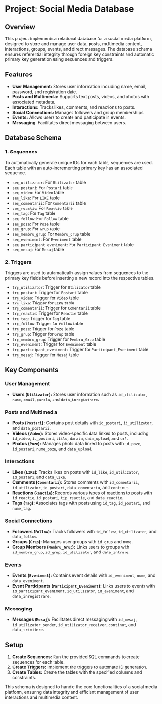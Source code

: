 # Project: Social Media Database

## Overview

This project implements a relational database for a social media platform, designed to store and manage user data, posts, multimedia content, interactions, groups, events, and direct messages. The database schema ensures referential integrity through foreign key constraints and automatic primary key generation using sequences and triggers.

## Features

- **User Management:** Stores user information including name, email, password, and registration date.
- **Posts and Multimedia:** Supports text posts, videos, and photos with associated metadata.
- **Interactions:** Tracks likes, comments, and reactions to posts.
- **Social Connections:** Manages followers and group memberships.
- **Events:** Allows users to create and participate in events.
- **Messaging:** Facilitates direct messaging between users.

## Database Schema

### 1. Sequences

To automatically generate unique IDs for each table, sequences are used. Each table with an auto-incrementing primary key has an associated sequence.

- `seq_utilizator`: For `Utilizator` table
- `seq_postari`: For `Postari` table
- `seq_video`: For `Video` table
- `seq_like`: For `LIKE` table
- `seq_comentarii`: For `Comentarii` table
- `seq_reactie`: For `Reactie` table
- `seq_tag`: For `Tag` table
- `seq_follow`: For `Follow` table
- `seq_poze`: For `Poze` table
- `seq_grup`: For `Grup` table
- `seq_membru_grup`: For `Membru_Grup` table
- `seq_eveniment`: For `Eveniment` table
- `seq_participant_eveniment`: For `Participant_Eveniment` table
- `seq_mesaj`: For `Mesaj` table

### 2. Triggers

Triggers are used to automatically assign values from sequences to the primary key fields before inserting a new record into the respective tables.

- `trg_utilizator`: Trigger for `Utilizator` table
- `trg_postari`: Trigger for `Postari` table
- `trg_video`: Trigger for `Video` table
- `trg_like`: Trigger for `LIKE` table
- `trg_comentarii`: Trigger for `Comentarii` table
- `trg_reactie`: Trigger for `Reactie` table
- `trg_tag`: Trigger for `Tag` table
- `trg_follow`: Trigger for `Follow` table
- `trg_poze`: Trigger for `Poze` table
- `trg_grup`: Trigger for `Grup` table
- `trg_membru_grup`: Trigger for `Membru_Grup` table
- `trg_eveniment`: Trigger for `Eveniment` table
- `trg_participant_eveniment`: Trigger for `Participant_Eveniment` table
- `trg_mesaj`: Trigger for `Mesaj` table

## Key Components

### User Management

- **Users (`Utilizator`):** Stores user information such as `id_utilizator`, `nume`, `email`, `parola`, and `data_inregistrare`.

### Posts and Multimedia

- **Posts (`Postari`):** Contains post details with `id_postari`, `id_utilizator`, and `data_postarii`.
- **Videos (`Video`):** Stores video-specific data linked to posts, including `id_video`, `id_postari`, `titlu`, `durata`, `data_upload`, and `url`.
- **Photos (`Poze`):** Manages photo data linked to posts with `id_poze`, `id_postari`, `nume_poze`, and `data_upload`.

### Interactions

- **Likes (`LIKE`):** Tracks likes on posts with `id_like`, `id_utilizator`, `id_postari`, and `data_like`.
- **Comments (`Comentarii`):** Stores comments with `id_comentarii`, `id_utilizator`, `id_postari`, `data_comentariu`, and `continut`.
- **Reactions (`Reactie`):** Records various types of reactions to posts with `id_reactie`, `id_postari`, `tip_reactie`, and `data_reactie`.
- **Tags (`Tag`):** Associates tags with posts using `id_tag`, `id_postari`, and `nume_tag`.

### Social Connections

- **Followers (`Follow`):** Tracks followers with `id_follow`, `id_utilizator`, and `data_follow`.
- **Groups (`Grup`):** Manages user groups with `id_grup` and `nume`.
- **Group Members (`Membru_Grup`):** Links users to groups with `id_membru_grup`, `id_grup`, `id_utilizator`, and `data_intrare`.

### Events

- **Events (`Eveniment`):** Contains event details with `id_eveniment`, `nume`, and `data_eveniment`.
- **Event Participants (`Participant_Eveniment`):** Links users to events with `id_participant_eveniment`, `id_utilizator`, `id_eveniment`, and `data_inregistrare`.

### Messaging

- **Messages (`Mesaj`):** Facilitates direct messaging with `id_mesaj`, `id_utilizator_sender`, `id_utilizator_receiver`, `continut`, and `data_trimitere`.

## Setup

1. **Create Sequences:** Run the provided SQL commands to create sequences for each table.
2. **Create Triggers:** Implement the triggers to automate ID generation.
3. **Create Tables:** Create the tables with the specified columns and constraints.

This schema is designed to handle the core functionalities of a social media platform, ensuring data integrity and efficient management of user interactions and multimedia content.
